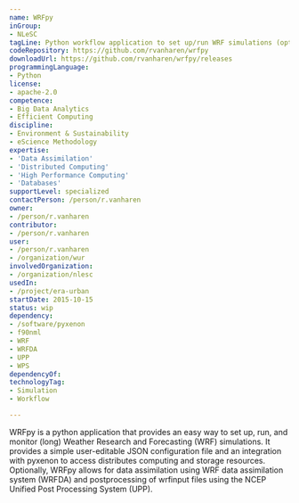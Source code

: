 ```yaml
---
name: WRFpy
inGroup:
- NLeSC
tagLine: Python workflow application to set up/run WRF simulations (optionally including data assimilation).
codeRepository: https://github.com/rvanharen/wrfpy
downloadUrl: https://github.com/rvanharen/wrfpy/releases
programmingLanguage:
- Python
license:
- apache-2.0
competence:
- Big Data Analytics
- Efficient Computing
discipline:
- Environment & Sustainability
- eScience Methodology
expertise:
- 'Data Assimilation'
- 'Distributed Computing'
- 'High Performance Computing'
- 'Databases'
supportLevel: specialized
contactPerson: /person/r.vanharen
owner:
- /person/r.vanharen
contributor:
- /person/r.vanharen
user:
- /person/r.vanharen
- /organization/wur
involvedOrganization:
- /organization/nlesc
usedIn:
- /project/era-urban
startDate: 2015-10-15
status: wip
dependency:
- /software/pyxenon
- f90nml
- WRF
- WRFDA
- UPP
- WPS
dependencyOf:
technologyTag:
- Simulation
- Workflow

---
```

WRFpy is a python application that provides an easy way to set up, run,
and monitor (long) Weather Research and Forecasting (WRF) simulations. It 
provides a simple user-editable JSON configuration file and an integration
with pyxenon to access distributes computing and storage resources. 
Optionally, WRFpy allows for data assimilation using WRF data assimilation
system (WRFDA) and postprocessing of wrfinput files using the NCEP Unified 
Post Processing System (UPP).
